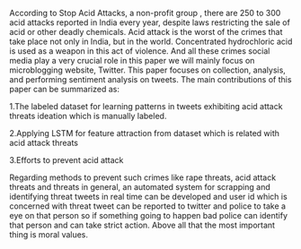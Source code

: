 According to Stop Acid Attacks, a non-profit group , there are 250 to 300 acid attacks reported in India every year, despite laws restricting the sale of acid or other deadly chemicals. Acid attack is the worst of the crimes that take place not only in India, but in the world. Concentrated hydrochloric acid is used as a weapon in this act of violence. And all these crimes social media play a very crucial role in this paper we will mainly focus on microblogging website, Twitter. This paper focuses on collection, analysis, and performing sentiment analysis on tweets.
The main contributions of this paper can be summarized as:

  1.The labeled dataset for learning patterns in tweets exhibiting acid attack threats ideation which is manually labeled.

  2.Applying LSTM for feature attraction from dataset which is related with acid attack threats

  3.Efforts to prevent acid attack

Regarding methods to prevent such crimes like rape threats, acid attack threats and threats in general, an automated system for scrapping and identifying threat tweets in real time can be developed and user id which is concerned with threat tweet can be reported to twitter and police to take a eye on that person so if something going to happen bad police can identify that person and can take strict action. Above all that the most important thing is moral values.
